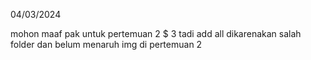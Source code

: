 04/03/2024

mohon maaf pak
untuk pertemuan 2 $ 3 tadi add all dikarenakan salah folder dan belum menaruh img di pertemuan 2